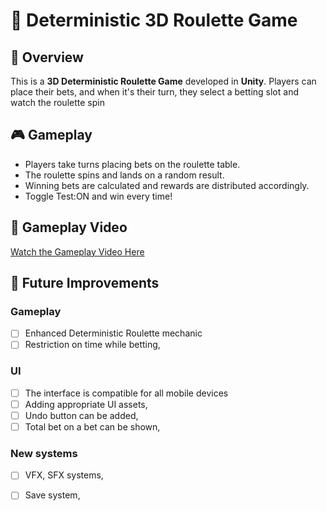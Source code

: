 # 🎰 Deterministic 3D Roulette Game

## 📢 Overview

This is a **3D Deterministic Roulette Game** developed in **Unity**. 
Players can place their bets, and when it's their turn, they select a betting slot and watch the roulette spin

## 🎮 Gameplay

- Players take turns placing bets on the roulette table.
- The roulette spins and lands on a random result.
- Winning bets are calculated and rewards are distributed accordingly.
- Toggle Test:ON and win every time!

## 🔗 Gameplay Video

[Watch the Gameplay Video Here](https://youtu.be/yyUqj3z_DCg)

## 🔧 Future Improvements

### Gameplay
- [ ] Enhanced Deterministic Roulette mechanic
- [ ] Restriction on time while betting,

### UI
- [ ] The interface is compatible for all mobile devices
- [ ] Adding appropriate UI assets,
- [ ] Undo button can be added,
- [ ] Total bet on a bet can be shown,

### New systems
- [ ] VFX, SFX systems,
- [ ] Save system,


   



